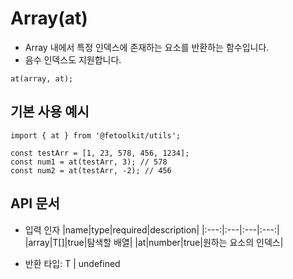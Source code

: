 # Array(at)

- Array 내에서 특정 인덱스에 존재하는 요소를 반환하는 함수입니다.
- 음수 인덱스도 지원합니다.

```tsx
at(array, at);
```

## 기본 사용 예시

```tsx
import { at } from '@fetoolkit/utils';

const testArr = [1, 23, 578, 456, 1234];
const num1 = at(testArr, 3); // 578
const num2 = at(testArr, -2); // 456
```

## API 문서

- 입력 인자
  |name|type|required|description|
  |:---:|:---|:---|:---:|
  |array|T[]|true|탐색할 배열|
  |at|number|true|원하는 요소의 인덱스|

- 반환 타입: T | undefined
